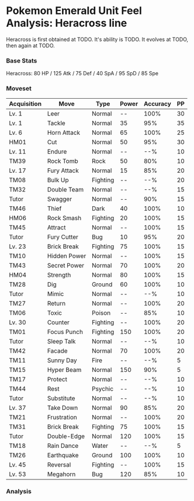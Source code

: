 # Pokemon Emerald Unit Feel Analysis: Heracross line

Heracross is first obtained at TODO. It's ability is TODO. It evolves at TODO, then again at TODO.

### Base Stats

Heracross: 80 HP / 125 Atk / 75 Def / 40 SpA / 95 SpD / 85 Spe

### Moveset

|Acquisition|Move        |Type    |Power|Accuracy|PP |
|---        |---         |---     |---  |---     |---|
|Lv. 1      |Leer        |Normal  |--   |100%    |30 |
|Lv. 1      |Tackle      |Normal  |35   |95%     |35 |
|Lv. 6      |Horn Attack |Normal  |65   |100%    |25 |
|HM01       |Cut         |Normal  |50   |95%     |30 |
|Lv. 11     |Endure      |Normal  |--   |--%     |10 |
|TM39       |Rock Tomb   |Rock    |50   |80%     |10 |
|Lv. 17     |Fury Attack |Normal  |15   |85%     |20 |
|TM08       |Bulk Up     |Fighting|--   |--%     |20 |
|TM32       |Double Team |Normal  |--   |--%     |15 |
|Tutor      |Swagger     |Normal  |--   |90%     |15 |
|TM46       |Thief       |Dark    |40   |100%    |10 |
|HM06       |Rock Smash  |Fighting|20   |100%    |15 |
|TM45       |Attract     |Normal  |--   |100%    |15 |
|Tutor      |Fury Cutter |Bug     |10   |95%     |20 |
|Lv. 23     |Brick Break |Fighting|75   |100%    |15 |
|TM10       |Hidden Power|Normal  |--   |100%    |15 |
|TM43       |Secret Power|Normal  |70   |100%    |20 |
|HM04       |Strength    |Normal  |80   |100%    |15 |
|TM28       |Dig         |Ground  |60   |100%    |10 |
|Tutor      |Mimic       |Normal  |--   |--%     |10 |
|TM27       |Return      |Normal  |--   |100%    |20 |
|TM06       |Toxic       |Poison  |--   |85%     |10 |
|Lv. 30     |Counter     |Fighting|--   |100%    |20 |
|TM01       |Focus Punch |Fighting|150  |100%    |20 |
|Tutor      |Sleep Talk  |Normal  |--   |--%     |10 |
|TM42       |Facade      |Normal  |70   |100%    |20 |
|TM11       |Sunny Day   |Fire    |--   |--%     |5  |
|TM15       |Hyper Beam  |Normal  |150  |90%     |5  |
|TM17       |Protect     |Normal  |--   |--%     |10 |
|TM44       |Rest        |Psychic |--   |--%     |10 |
|Tutor      |Substitute  |Normal  |--   |--%     |10 |
|Lv. 37     |Take Down   |Normal  |90   |85%     |20 |
|TM21       |Frustration |Normal  |--   |100%    |20 |
|TM31       |Brick Break |Fighting|75   |100%    |15 |
|Tutor      |Double-Edge |Normal  |120  |100%    |15 |
|TM18       |Rain Dance  |Water   |--   |--%     |5  |
|TM26       |Earthquake  |Ground  |100  |100%    |10 |
|Lv. 45     |Reversal    |Fighting|--   |100%    |15 |
|Lv. 53     |Megahorn    |Bug     |120  |85%     |10 |

### Analysis